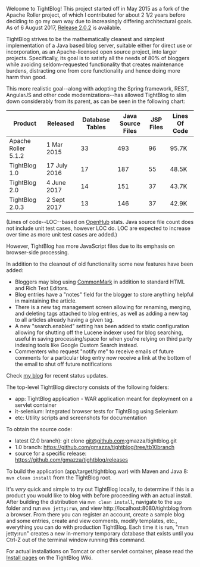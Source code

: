 Welcome to TightBlog! This project started off in May 2015 as a fork of the Apache Roller project, of which I contributed for about 2 1/2 years 
before deciding to go my own way due to increasingly differing architectural goals.  As of 6 August 2017, <a href="https://github.com/gmazza/tightblog/releases">Release 2.0.2</a> is available.

TightBlog strives to be the mathematically cleanest and simplest implementation of a Java based blog server, suitable either for direct use or
incorporation, as an Apache-licensed open source project, into larger projects.  Specifically, its goal is to satisfy all the needs of 80% of bloggers while
avoiding seldom-requested functionality that creates maintenance burdens, distracting one from core functionality and hence doing more harm than good.

This more realistic goal--along with adopting the Spring framework, REST, AngularJS and other code modernizations--has allowed TightBlog to slim down considerably from its parent, as can be seen in the following chart:

|Product|Released|Database Tables|Java Source Files|JSP Files|Lines Of Code|
|-----|-----|-----|-----|-----|-----|
|Apache Roller 5.1.2|1 Mar 2015|33|493|96|95.7K|
|TightBlog 1.0|17 July 2016|17|187|55|48.5K|
|TightBlog 2.0|4 June 2017|14|151|37|43.7K|
|TightBlog 2.0.3|2 Sept 2017|13|146|37|42.9K|

(Lines of code--LOC--based on <a href="https://www.openhub.net/p/tightblog">OpenHub</a> stats.  Java source file count does not include unit test cases, however LOC do.
LOC are expected to increase over time as more unit test cases are added.) 

However, TightBlog has more JavaScript files due to its emphasis on browser-side processing.

In addition to the cleanout of old functionality some new features have been added:

* Bloggers may blog using <a href="http://commonmark.org/">CommonMark</a> in addition to standard HTML and Rich Text Editors. 
* Blog entries have a "notes" field for the blogger to store anything helpful in maintaining the article.
* There is a new tag management screen allowing for renaming, merging, and deleting tags attached to blog entries, as well as adding a new tag to all articles already having a given tag.
* A new "search.enabled" setting has been added to static configuration allowing for shutting off the Lucene indexer used for blog searching, useful in saving processing/space for when you're relying on third party indexing tools like Google Custom Search instead.
* Commenters who request "notify me" to receive emails of future comments for a particular blog entry now receive a link at the bottom of the email to shut off future notifications

Check <a href="https://glenmazza.net/blog">my blog</a> for recent status updates.

The top-level TightBlog directory consists of the following folders:

* app:                    TightBlog application - WAR application meant for deployment on a servlet container
* it-selenium:            Integrated browser tests for TightBlog using Selenium
* etc:                    Utility scripts and screenshots for documentation

To obtain the source code:
* latest (2.0 branch):  git clone git@github.com:gmazza/tightblog.git
* 1.0 branch: https://github.com/gmazza/tightblog/tree/tb10branch
* source for a specific release: https://github.com/gmazza/tightblog/releases

To build the application (app/target/tightblog.war) with Maven and Java 8:
  `mvn clean install` from the TightBlog root.

It's *very* quick and simple to try out TightBlog locally, to determine if this is a product you would like to blog with
before proceeding with an actual install.  After building the distribution via `mvn clean install`, navigate to the `app` folder and run `mvn jetty:run`,
and view http://localhost:8080/tightblog from a browser.  From there you can register an account, create a sample blog and some entries,
create and view comments, modify templates, etc., everything you can do with production TightBlog.  Each time it is run,
"mvn jetty:run" creates a new in-memory temporary database that exists until you Ctrl-Z out of the terminal window running this command.

For actual installations on Tomcat or other servlet container, please read the <a href="https://github.com/gmazza/tightblog/wiki">Install pages</a> on the TightBlog Wiki.
